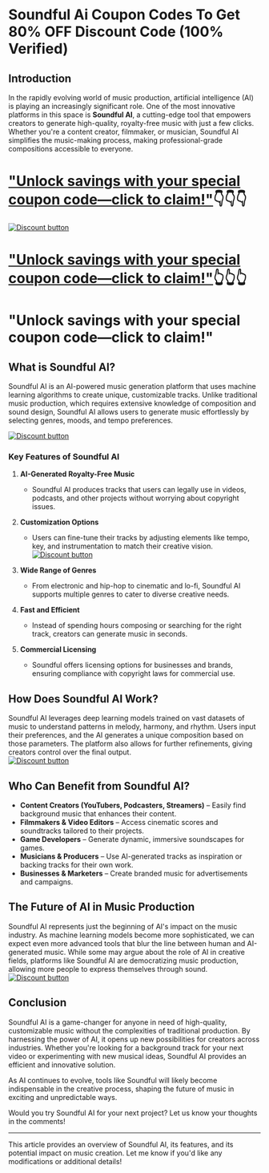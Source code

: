 # Soundful Ai Coupon Codes To Get 80% OFF Discount Code (100% Verified)

## **Introduction**  
In the rapidly evolving world of music production, artificial intelligence (AI) is playing an increasingly significant role. One of the most innovative platforms in this space is **Soundful AI**, a cutting-edge tool that empowers creators to generate high-quality, royalty-free music with just a few clicks. Whether you're a content creator, filmmaker, or musician, Soundful AI simplifies the music-making process, making professional-grade compositions accessible to everyone.  
# [**"Unlock savings with your special coupon code—click to claim!"**](https://soundraw.io/?ref=nheoirzj)👇👇👇

[![Discount button](https://github.com/user-attachments/assets/d84d81bf-3162-482e-9e2e-e24303a0283e)](https://soundraw.io/?ref=nheoirzj)

# [**"Unlock savings with your special coupon code—click to claim!"**](https://soundraw.io/?ref=nheoirzj)👆👆👆

# **"Unlock savings with your special coupon code—click to claim!"**

## **What is Soundful AI?**  
Soundful AI is an AI-powered music generation platform that uses machine learning algorithms to create unique, customizable tracks. Unlike traditional music production, which requires extensive knowledge of composition and sound design, Soundful AI allows users to generate music effortlessly by selecting genres, moods, and tempo preferences.

[![Discount button](https://github.com/user-attachments/assets/c6ca6793-abc8-48ee-b5bd-eedd17c633cc)](https://soundraw.io/?ref=nheoirzj)


### **Key Features of Soundful AI**  
1. **AI-Generated Royalty-Free Music**  
   - Soundful AI produces tracks that users can legally use in videos, podcasts, and other projects without worrying about copyright issues.  

2. **Customization Options**  
   - Users can fine-tune their tracks by adjusting elements like tempo, key, and instrumentation to match their creative vision.  
[![Discount button](https://github.com/user-attachments/assets/c6ca6793-abc8-48ee-b5bd-eedd17c633cc)](https://soundraw.io/?ref=nheoirzj)
3. **Wide Range of Genres**  
   - From electronic and hip-hop to cinematic and lo-fi, Soundful AI supports multiple genres to cater to diverse creative needs.  

4. **Fast and Efficient**  
   - Instead of spending hours composing or searching for the right track, creators can generate music in seconds.  

5. **Commercial Licensing**  
   - Soundful offers licensing options for businesses and brands, ensuring compliance with copyright laws for commercial use.  

## **How Does Soundful AI Work?**  
Soundful AI leverages deep learning models trained on vast datasets of music to understand patterns in melody, harmony, and rhythm. Users input their preferences, and the AI generates a unique composition based on those parameters. The platform also allows for further refinements, giving creators control over the final output.  
[![Discount button](https://github.com/user-attachments/assets/c6ca6793-abc8-48ee-b5bd-eedd17c633cc)](https://soundraw.io/?ref=nheoirzj)
## **Who Can Benefit from Soundful AI?**  
- **Content Creators (YouTubers, Podcasters, Streamers)** – Easily find background music that enhances their content.  
- **Filmmakers & Video Editors** – Access cinematic scores and soundtracks tailored to their projects.  
- **Game Developers** – Generate dynamic, immersive soundscapes for games.  
- **Musicians & Producers** – Use AI-generated tracks as inspiration or backing tracks for their own work.  
- **Businesses & Marketers** – Create branded music for advertisements and campaigns.  

## **The Future of AI in Music Production**  
Soundful AI represents just the beginning of AI's impact on the music industry. As machine learning models become more sophisticated, we can expect even more advanced tools that blur the line between human and AI-generated music. While some may argue about the role of AI in creative fields, platforms like Soundful AI are democratizing music production, allowing more people to express themselves through sound.  
[![Discount button](https://github.com/user-attachments/assets/c6ca6793-abc8-48ee-b5bd-eedd17c633cc)](https://soundraw.io/?ref=nheoirzj)
## **Conclusion**  
Soundful AI is a game-changer for anyone in need of high-quality, customizable music without the complexities of traditional production. By harnessing the power of AI, it opens up new possibilities for creators across industries. Whether you're looking for a background track for your next video or experimenting with new musical ideas, Soundful AI provides an efficient and innovative solution.  

As AI continues to evolve, tools like Soundful will likely become indispensable in the creative process, shaping the future of music in exciting and unpredictable ways.  

Would you try Soundful AI for your next project? Let us know your thoughts in the comments!  

---  
This article provides an overview of Soundful AI, its features, and its potential impact on music creation. Let me know if you'd like any modifications or additional details!
